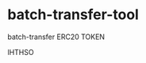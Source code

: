 # batch-transfer-tool
batch-transfer ERC20 TOKEN













































lHTHSO
